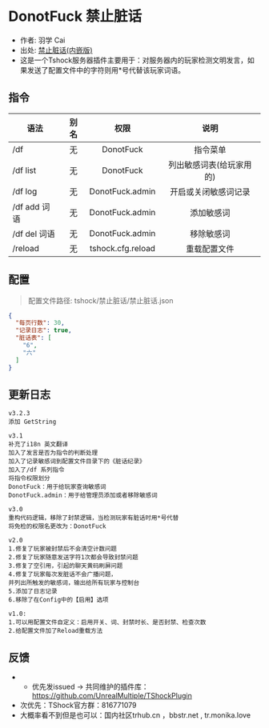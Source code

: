 # DonotFuck 禁止脏话

- 作者: 羽学 Cai
- 出处: [禁止脏话(内嵌版)](https://github.com/1242509682/DonotFuck)
- 这是一个Tshock服务器插件主要用于：对服务器内的玩家检测文明发言，如果发送了配置文件中的字符则用*号代替该玩家词语。

## 指令

| 语法         | 别名 |        权限         |      说明       |
|------------|:--:|:-----------------:|:-------------:|
| /df        | 无  |     DonotFuck     |     指令菜单      |
| /df list   | 无  |     DonotFuck     | 列出敏感词表(给玩家用的) |
| /df log    | 无  |  DonotFuck.admin  |  开启或关闭敏感词记录   |
| /df add 词语 | 无  |  DonotFuck.admin  |     添加敏感词     |
| /df del 词语 | 无  |  DonotFuck.admin  |     移除敏感词     |
| /reload    | 无  | tshock.cfg.reload |    重载配置文件     |

## 配置
> 配置文件路径: tshock/禁止脏话/禁止脏话.json
```json
{
  "每页行数": 30,
  "记录日志": true,
  "脏话表": [
    "6",
    "六"
  ]
}
```

## 更新日志

```
v3.2.3
添加 GetString

v3.1
补充了i18n 英文翻译
加入了发言是否为指令的判断处理
加入了记录敏感词到配置文件目录下的《脏话纪录》
加入了/df 系列指令
将指令权限划分
DonotFuck：用于给玩家查询敏感词
DonotFuck.admin：用于给管理员添加或者移除敏感词

v3.0
重构代码逻辑，移除了封禁逻辑，当检测玩家有脏话时用*号代替
将免检的权限名更改为：DonotFuck

v2.0
1.修复了玩家被封禁后不会清空计数问题
2.修复了玩家随意发送字符1次都会导致封禁问题
3.修复了空引用，引起的聊天黄码刷屏问题
4.修复了玩家每次发脏话不会广播问题，
并列出所触发的敏感词，输出给所有玩家与控制台
5.添加了日志记录
6.移除了在Config中的【启用】选项

v1.0:  
1.可以用配置文件自定义：启用开关、词、封禁时长、是否封禁、检查次数
2.给配置文件加了Reload重载方法

```

## 反馈
- - 优先发issued -> 共同维护的插件库：https://github.com/UnrealMultiple/TShockPlugin
- 次优先：TShock官方群：816771079
- 大概率看不到但是也可以：国内社区trhub.cn ，bbstr.net , tr.monika.love
